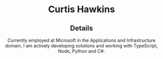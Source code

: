 <h1 align="center">Curtis Hawkins</h1><nl />
<h2 align="center">Details</h2>
<p align="center">
  Currently employed at Microsoft in the Applications and Infrastructure domain, I am actively developing solutions and working with TypeScript, Node, Python and C#. 
  </p>
